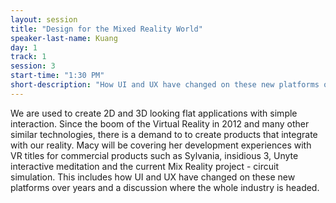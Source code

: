 ```yaml
---
layout: session
title: "Design for the Mixed Reality World"
speaker-last-name: Kuang
day: 1
track: 1
session: 3
start-time: "1:30 PM"
short-description: "How UI and UX have changed on these new platforms over years and where the whole industry is headed."
---
```


We are used to create 2D and 3D looking flat applications with simple interaction. Since the boom of the Virtual Reality in 2012 and many other similar technologies,  there is a demand to to create products that integrate with our reality. Macy will be covering her development experiences with VR titles for commercial products such as Sylvania, insidious 3, Unyte interactive meditation and the current Mix Reality project - circuit simulation. 
This includes how UI and UX have changed on these new platforms over years and a discussion where the whole industry is headed.